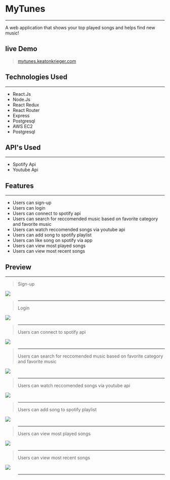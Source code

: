 # MyTunes 
---
 A web application that shows your top played songs and helps find new music!

## live Demo
>[mytunes.keatonkrieger.com](https://mytunes.keatonkrieger.com/)

## Technologies Used
---
- React.Js
- Node.Js
- React Redux
- React Router
- Express
- Postgresql
- AWS EC2
- Postgresql

## API's Used
---
- Spotify Api
- Youtube Api

## Features
---
- Users can sign-up
- Users can login
- Users can connect to spotify api
- Users can search for reccomended music based on favorite category and favorite music
- Users can watch reccomended songs via youtube api
- Users can add song to spotify playlist
- Users can like song on spotify via app
- Users can view most played songs
- Users can view most recent songs


## Preview
---
>Sign-up

![](./preview/MyTunes-Log-In.gif)
> ---
>Login

![](./preview/MyTunes-Sign-Up.gif)
> ---
>Users can connect to spotify api

![](./preview/MyTunes-spotify-Connect.gif)
> ---
>Users can search for reccomended music based on favorite category and favorite music

![](./preview/MyTunes-User-Search.gif)
> ---
>Users can watch reccomended songs via youtube api

![](./preview/MyTunes-User-youtube.gif)
> ---
>Users can add song to spotify playlist

![](./preview/MyTunes-User-add-playlist.gif)
> ---
>Users can view most played songs

![](./preview/MyTunes-User-Most-Played.gif)
> ---
>Users can view most recent songs

![](./preview/MyTunes-User-Recently-Played.gif)
> ---
